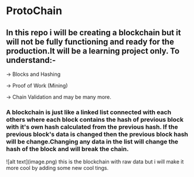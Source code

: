 <h1>ProtoChain</hi>
<h2>In this repo i will be creating a blockchain but it will not be fully 
functioning and ready for the production.It will be a learning project only.
To understand:-</h2>

->  Blocks and Hashing

->  Proof of Work (Mining)

->  Chain Validation
and may be many more.

<h3>A blockchain is just like a linked list connected with each others where each block contains the hash of previous block with it's own hash calculated from the previous hash.
If the previous block's data is changed then the previous block hash will be change.Changing any data in the list will change the hash of the block and will break the chain.</h3>
![alt text](image.png)
this is the blockchain with raw data but i will make it more cool by adding some new cool tings.